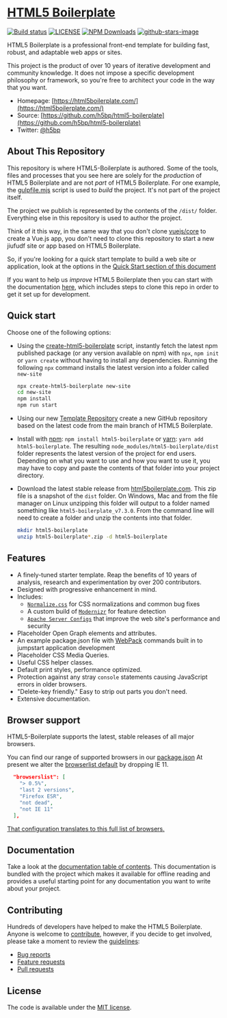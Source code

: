 # [HTML5 Boilerplate](https://html5boilerplate.com/)

[![Build status](https://github.com/h5bp/html5-boilerplate/workflows/Build%20status/badge.svg)](https://github.com/h5bp/html5-boilerplate/actions?query=workflow%3A%22Build+status%22+branch%3Amain)
[![LICENSE](https://img.shields.io/badge/license-MIT-lightgrey.svg)](https://github.com/h5bp/html5-boilerplate/blob/main/LICENSE.txt)
[![NPM Downloads](https://img.shields.io/npm/dt/html5-boilerplate.svg)](https://www.npmjs.com/package/html5-boilerplate)
[![github-stars-image](https://img.shields.io/github/stars/h5bp/html5-boilerplate.svg?label=github%20stars)](https://github.com/h5bp/html5-boilerplate)

HTML5 Boilerplate is a professional front-end template for building
fast, robust, and adaptable web apps or sites.

This project is the product of over 10 years of iterative development and
community knowledge. It does not impose a specific development
philosophy or framework, so you're free to architect your code in the
way that you want.

* Homepage: [https://html5boilerplate.com/](https://html5boilerplate.com/)
* Source: [https://github.com/h5bp/html5-boilerplate](https://github.com/h5bp/html5-boilerplate)
* Twitter: [@h5bp](https://twitter.com/h5bp)

## About This Repository

This repository is where HTML5-Boilerplate is authored. Some of the tools,
files and processes that you see here are solely for the _production_ of
HTML5 Boilerplate and are not _part_ of HTML5 Boilerplate. For one example, the
[gulpfile.mjs](https://github.com/h5bp/html5-boilerplate/blob/main/gulpfile.mjs)
script is used to _build_ the project. It's not part of the project itself.

The project we publish is represented by the contents of the `/dist/`
folder. Everything else in this repository is used to author the project.

Think of it this way, in the same way that you don't clone [vuejs/core](https://github.com/vuejs/core)
to create a Vue.js app, you don't need to clone this repository to start a new jiufudf
site or app based on HTML5 Boilerplate.

So, if you're looking for a quick start template to build a web site or
application, look at the options in the
[Quick Start section of this document](https://github.com/h5bp/html5-boilerplate#quick-start)

If you want to help us _improve_ HTML5 Boilerplate then you can start with the documentation [here](.github/CONTRIBUTING.md), which includes steps to clone this repo in order to get it set up for development.

## Quick start

Choose one of the following options:

* Using the [create-html5-boilerplate](https://github.com/h5bp/create-html5-boilerplate)
  script, instantly fetch the latest npm published package (or any version
  available on npm) with `npx`, `npm init` or `yarn create` without having to
  install any dependencies. Running the following `npx` command installs the
  latest version into a folder called `new-site`

  ```bash
  npx create-html5-boilerplate new-site
  cd new-site
  npm install
  npm run start
  ```

* Using our new [Template Repository](https://github.com/h5bp/html5-boilerplate-template)
  create a new GitHub repository based on the latest code from the main branch of HTML5
  Boilerplate.
  
* Install with [npm](https://www.npmjs.com/): `npm install html5-boilerplate`
  or [yarn](https://yarnpkg.com/): `yarn add html5-boilerplate`. The resulting
  `node_modules/html5-boilerplate/dist` folder represents the latest version of
  the project for end users. Depending on what you want to use and how you want
  to use it, you may have to copy and paste the contents of that folder into
  your project directory.


* Download the latest stable release from
  [html5boilerplate.com](https://html5boilerplate.com/). This zip file is a
  snapshot of the `dist` folder. On Windows, Mac and from the file manager on
  Linux unzipping this folder will output to a folder named something like
  `html5-boilerplate_v7.3.0`. From the command line will need to create a
  folder and unzip the contents into that folder.

  ```bash
  mkdir html5-boilerplate
  unzip html5-boilerplate*.zip -d html5-boilerplate
  ```

## Features

* A finely-tuned starter template. Reap the benefits of 10 years of analysis,
  research and experimentation by over 200 contributors.
* Designed with progressive enhancement in mind.
* Includes:
  * [`Normalize.css`](https://necolas.github.io/normalize.css/)
    for CSS normalizations and common bug fixes
  * A custom build of [`Modernizr`](https://modernizr.com/) for feature
    detection
  * [`Apache Server Configs`](https://github.com/h5bp/server-configs-apache)
    that improve the web site's performance and security
* Placeholder Open Graph elements and attributes.
* An example package.json file with [WebPack](https://webpack.js.org/) commands
  built in to jumpstart application development
* Placeholder CSS Media Queries.
* Useful CSS helper classes.
* Default print styles, performance optimized.
* Protection against any stray `console` statements causing JavaScript
  errors in older browsers.
* "Delete-key friendly." Easy to strip out parts you don't need.
* Extensive documentation.

## Browser support

HTML5-Boilerplate supports the latest, stable releases of all major browsers. 

You can find our range of supported browsers in our [package.json](https://github.com/h5bp/html5-boilerplate/blob/main/package.json#L55-L59) At present we alter the [browserlist default](https://github.com/browserslist/browserslist#full-list) by dropping IE 11.

```json
  "browserslist": [
    "> 0.5%",
    "last 2 versions",
    "Firefox ESR",
    "not dead",
    "not IE 11"
  ],
```

[That configuration translates to this full list of browsers.](https://browserslist.dev/?q=ID4gMC41JSwgICAgIGxhc3QgMiB2ZXJzaW9ucywgICAgIEZpcmVmb3ggRVNSLCAgICBub3QgZGVhZCwgICAgIG5vdCBJRSAxMQ)

## Documentation

Take a look at the [documentation table of contents](docs/TOC.md). This
documentation is bundled with the project which makes it available for offline
reading and provides a useful starting point for any documentation you want to
write about your project.

## Contributing

Hundreds of developers have helped to make the HTML5 Boilerplate. Anyone is
welcome to [contribute](.github/CONTRIBUTING.md), however, if you decide to get
involved, please take a moment to review the [guidelines](.github/CONTRIBUTING.md):

* [Bug reports](.github/CONTRIBUTING.md#bugs)
* [Feature requests](.github/CONTRIBUTING.md#features)
* [Pull requests](.github/CONTRIBUTING.md#pull-requests)

## License

The code is available under the [MIT license](LICENSE.txt).
